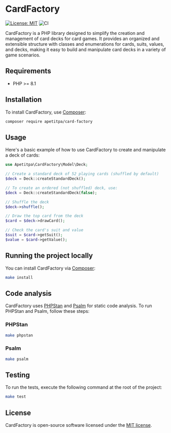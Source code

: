 # CardFactory

[![License: MIT](https://img.shields.io/badge/License-MIT-yellow.svg)](https://opensource.org/licenses/MIT)
![CI](https://github.com/apetitpa/card-factory/actions/workflows/ci.yaml/badge.svg?branch=main)

CardFactory is a PHP library designed to simplify the creation and management of card decks for card games. It provides an organized and extensible structure with classes and enumerations for cards, suits, values, and decks, making it easy to build and manipulate card decks in a variety of game scenarios.

## Requirements

- PHP >= 8.1

## Installation

To install CardFactory, use [Composer](https://getcomposer.org/):

```bash
composer require apetitpa/card-factory
```

## Usage

Here's a basic example of how to use CardFactory to create and manipulate a deck of cards:

```php
use Apetitpa\CardFactory\Model\Deck;

// Create a standard deck of 52 playing cards (shuffled by default)
$deck = Deck::createStandardDeck();

// To create an ordered (not shuffled) deck, use:
$deck = Deck::createStandardDeck(false);

// Shuffle the deck
$deck->shuffle();

// Draw the top card from the deck
$card = $deck->drawCard();

// Check the card's suit and value
$suit = $card->getSuit();
$value = $card->getValue();
```

## Running the project locally

You can install CardFactory via [Composer](https://getcomposer.org/):

```bash
make install
```

## Code analysis

CardFactory uses [PHPStan](https://phpstan.org/) and [Psalm](https://psalm.dev/) for static code analysis. To run PHPStan and Psalm, follow these steps:

### PHPStan

```bash
make phpstan
```

### Psalm

```bash
make psalm
```

## Testing

To run the tests, execute the following command at the root of the project:

```bash
make test
```

## License

CardFactory is open-source software licensed under the [MIT license](https://opensource.org/licenses/MIT).
